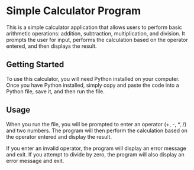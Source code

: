 # Simple Calculator Program

This is a simple calculator application that allows users to perform basic arithmetic operations: addition, subtraction, multiplication, and division. It prompts the user for input, performs the calculation based on the operator entered, and then displays the result.

## Getting Started

To use this calculator, you will need Python installed on your computer. Once you have Python installed, simply copy and paste the code into a Python file, save it, and then run the file.

## Usage

When you run the file, you will be prompted to enter an operator (+, -, *, /) and two numbers. The program will then perform the calculation based on the operator entered and display the result.

If you enter an invalid operator, the program will display an error message and exit. If you attempt to divide by zero, the program will also display an error message and exit.
